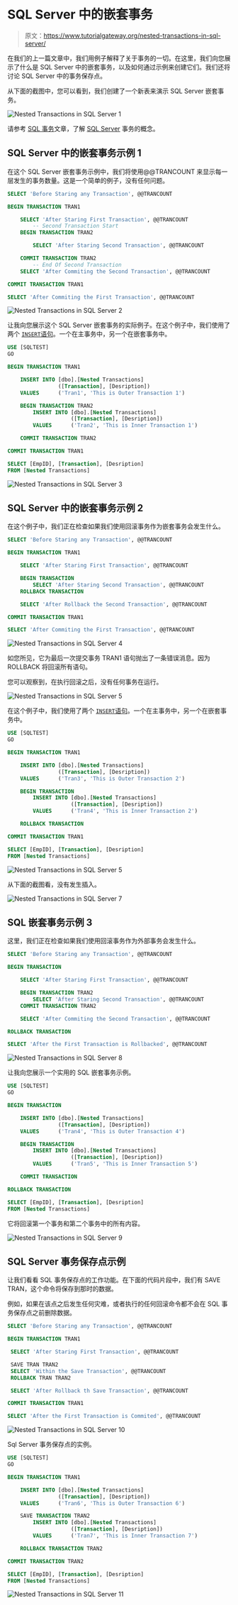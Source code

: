 # SQL Server 中的嵌套事务

> 原文：<https://www.tutorialgateway.org/nested-transactions-in-sql-server/>

在我们的上一篇文章中，我们用例子解释了关于事务的一切。在这里，我们向您展示了什么是 SQL Server 中的嵌套事务，以及如何通过示例来创建它们。我们还将讨论 SQL Server 中的事务保存点。

从下面的截图中，您可以看到，我们创建了一个新表来演示 SQL Server 嵌套事务。

![Nested Transactions in SQL Server 1](img/cd1c5444c26c0ae3e654e42fcce9cddc.png)

请参考 [SQL 事务](https://www.tutorialgateway.org/sql-transaction/)文章，了解 [SQL Server](https://www.tutorialgateway.org/sql/) 事务的概念。

## SQL Server 中的嵌套事务示例 1

在这个 SQL Server 嵌套事务示例中，我们将使用@@TRANCOUNT 来显示每一层发生的事务数量。这是一个简单的例子，没有任何问题。

```sql
SELECT 'Before Staring any Transaction', @@TRANCOUNT 

BEGIN TRANSACTION TRAN1

	SELECT 'After Staring First Transaction', @@TRANCOUNT 
        -- Second Transaction Start
	BEGIN TRANSACTION TRAN2 

		SELECT 'After Staring Second Transaction', @@TRANCOUNT 

	COMMIT TRANSACTION TRAN2
        -- End Of Second Transaction 
	SELECT 'After Commiting the Second Transaction', @@TRANCOUNT 

COMMIT TRANSACTION TRAN1

SELECT 'After Commiting the First Transaction', @@TRANCOUNT
```

![Nested Transactions in SQL Server 2](img/86e7098786911c731e4d351459936277.png)

让我向您展示这个 SQL Server 嵌套事务的实际例子。在这个例子中，我们使用了两个 [`INSERT`语句](https://www.tutorialgateway.org/sql-insert-statement/)。一个在主事务中，另一个在嵌套事务中。

```sql
USE [SQLTEST]
GO

BEGIN TRANSACTION TRAN1

	INSERT INTO [dbo].[Nested Transactions] 
				([Transaction], [Desription])
	VALUES		('Tran1', 'This is Outer Transaction 1')

	BEGIN TRANSACTION TRAN2 
		INSERT INTO [dbo].[Nested Transactions] 
					([Transaction], [Desription])
		VALUES		('Tran2', 'This is Inner Transaction 1')

	COMMIT TRANSACTION TRAN2

COMMIT TRANSACTION TRAN1

SELECT [EmpID], [Transaction], [Desription]
FROM [Nested Transactions]
```

![Nested Transactions in SQL Server 3](img/ff61ad35c356ad96b2e20090b23db6f7.png)

## SQL Server 中的嵌套事务示例 2

在这个例子中，我们正在检查如果我们使用回滚事务作为嵌套事务会发生什么。

```sql
SELECT 'Before Staring any Transaction', @@TRANCOUNT 

BEGIN TRANSACTION TRAN1

	SELECT 'After Staring First Transaction', @@TRANCOUNT 

	BEGIN TRANSACTION 		
		SELECT 'After Staring Second Transaction', @@TRANCOUNT 
	ROLLBACK TRANSACTION

	SELECT 'After Rollback the Second Transaction', @@TRANCOUNT 

COMMIT TRANSACTION TRAN1

SELECT 'After Commiting the First Transaction', @@TRANCOUNT
```

![Nested Transactions in SQL Server 4](img/9a257f37a9feeda1ec089dbfb8a914ea.png)

如您所见，它为最后一次提交事务 TRAN1 语句抛出了一条错误消息。因为 ROLLBACK 将回滚所有语句。

您可以观察到，在执行回滚之后，没有任何事务在运行。

![Nested Transactions in SQL Server 5](img/ad3fb568a9a1cf40880ce4801b27d5a6.png)

在这个例子中，我们使用了两个 [`INSERT`语句](https://www.tutorialgateway.org/sql-insert-statement/)。一个在主事务中，另一个在嵌套事务中。

```sql
USE [SQLTEST]
GO

BEGIN TRANSACTION TRAN1

	INSERT INTO [dbo].[Nested Transactions] 
				([Transaction], [Desription])
	VALUES		('Tran3', 'This is Outer Transaction 2')

	BEGIN TRANSACTION 
		INSERT INTO [dbo].[Nested Transactions] 
					([Transaction], [Desription])
		VALUES		('Tran4', 'This is Inner Transaction 2')

	ROLLBACK TRANSACTION 

COMMIT TRANSACTION TRAN1

SELECT [EmpID], [Transaction], [Desription]
FROM [Nested Transactions]
```

![Nested Transactions in SQL Server 5](img/cc5ff7f82ffc55f9fa59b1dfba28d168.png)

从下面的截图看，没有发生插入。

![Nested Transactions in SQL Server 7](img/376c45bb264a718aa5746b9930602dd9.png)

## SQL 嵌套事务示例 3

这里，我们正在检查如果我们使用回滚事务作为外部事务会发生什么。

```sql
SELECT 'Before Staring any Transaction', @@TRANCOUNT 

BEGIN TRANSACTION 

	SELECT 'After Staring First Transaction', @@TRANCOUNT 

	BEGIN TRANSACTION TRAN2 
		SELECT 'After Staring Second Transaction', @@TRANCOUNT 
	COMMIT TRANSACTION TRAN2

	SELECT 'After Commiting the Second Transaction', @@TRANCOUNT 

ROLLBACK TRANSACTION 

SELECT 'After the First Transaction is Rollbacked', @@TRANCOUNT
```

![Nested Transactions in SQL Server 8](img/3f2194a59e90d09d9b8400ce648aac19.png)

让我向您展示一个实用的 SQL 嵌套事务示例。

```sql
USE [SQLTEST]
GO

BEGIN TRANSACTION

	INSERT INTO [dbo].[Nested Transactions] 
				([Transaction], [Desription])
	VALUES		('Tran4', 'This is Outer Transaction 4')

	BEGIN TRANSACTION 
		INSERT INTO [dbo].[Nested Transactions] 
					([Transaction], [Desription])
		VALUES		('Tran5', 'This is Inner Transaction 5')

	COMMIT TRANSACTION 

ROLLBACK TRANSACTION

SELECT [EmpID], [Transaction], [Desription]
FROM [Nested Transactions]
```

它将回滚第一个事务和第二个事务中的所有内容。

![Nested Transactions in SQL Server 9](img/61b6ceacd605c64b1463fbaa0ffde68e.png)

## SQL Server 事务保存点示例

让我们看看 SQL 事务保存点的工作功能。在下面的代码片段中，我们有 SAVE TRAN，这个命令将保存到那时的数据。

例如，如果在该点之后发生任何灾难，或者执行的任何回滚命令都不会在 SQL 事务保存点之前删除数据。

```sql
SELECT 'Before Staring any Transaction', @@TRANCOUNT 

BEGIN TRANSACTION TRAN1

 SELECT 'After Staring First Transaction', @@TRANCOUNT 

 SAVE TRAN TRAN2  
 SELECT 'Within the Save Transaction', @@TRANCOUNT 
 ROLLBACK TRAN TRAN2

 SELECT 'After Rollback th Save Transaction', @@TRANCOUNT 

COMMIT TRANSACTION TRAN1

SELECT 'After the First Transaction is Commited', @@TRANCOUNT 
```

![Nested Transactions in SQL Server 10](img/0eee3d7fce2f6159279398bb57d55193.png)

Sql Server 事务保存点的实例。

```sql
USE [SQLTEST]
GO

BEGIN TRANSACTION TRAN1

	INSERT INTO [dbo].[Nested Transactions] 
				([Transaction], [Desription])
	VALUES		('Tran6', 'This is Outer Transaction 6')

	SAVE TRANSACTION TRAN2
		INSERT INTO [dbo].[Nested Transactions] 
					([Transaction], [Desription])
		VALUES		('Tran7', 'This is Inner Transaction 7')

	ROLLBACK TRANSACTION TRAN2

COMMIT TRANSACTION TRAN2

SELECT [EmpID], [Transaction], [Desription]
FROM [Nested Transactions]
```

![Nested Transactions in SQL Server 11](img/26b4f0aaa1873bf79b5982cae1122603.png)
